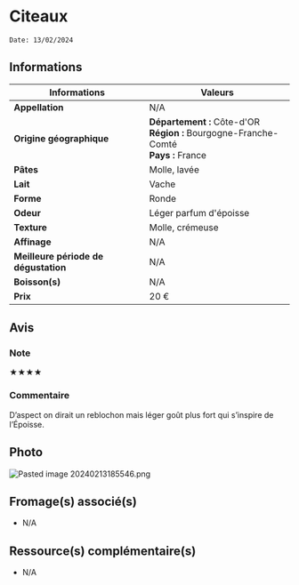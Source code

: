 # Citeaux
```
Date: 13/02/2024
```
## Informations

| Informations | Valeurs |
| ---- | ---- |
| **Appellation** | N/A |
| **Origine géographique** | **Département :** Côte-d'OR<br>**Région :** Bourgogne-Franche-Comté<br>**Pays :** France   |
| **Pâtes** | Molle, lavée |
| **Lait** | Vache |
| **Forme** | Ronde |
| **Odeur** | Léger parfum d'époisse |
| **Texture** | Molle, crémeuse |
| **Affinage** | N/A |
| **Meilleure période de dégustation** | N/A |
| **Boisson(s)** | N/A |
| **Prix** | 20 €  |

## Avis
### Note
★★★★
### Commentaire
D’aspect on dirait un reblochon mais léger goût plus fort qui s’inspire de l’Époisse.

## Photo
![Pasted image 20240213185546.png](./M%C3%A9dias/Pasted%20image%2020240213185546.png)

## Fromage(s) associé(s)
* N/A

## Ressource(s) complémentaire(s)
* N/A